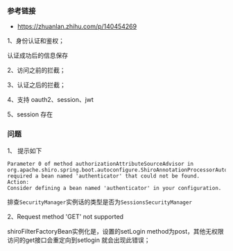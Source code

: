 ### 参考链接
- https://zhuanlan.zhihu.com/p/140454269


1、身份认证和鉴权；

认证成功后的信息保存

2、访问之前的拦截；

3、认证之后的拦截；

4、支持 oauth2、session、jwt

5、session 存在
  
### 问题
1、 提示如下
```text
Parameter 0 of method authorizationAttributeSourceAdvisor in org.apache.shiro.spring.boot.autoconfigure.ShiroAnnotationProcessorAutoConfiguration required a bean named 'authenticator' that could not be found.
Action:
Consider defining a bean named 'authenticator' in your configuration.
```

排查`SecurityManager`实例话的类型是否为`SessionsSecurityManager`

2、Request method 'GET' not supported

shiroFilterFactoryBean实例化是，设置的setLogin method为post，其他无权限访问的get接口会重定向到setlogin
就会出现此错误；
